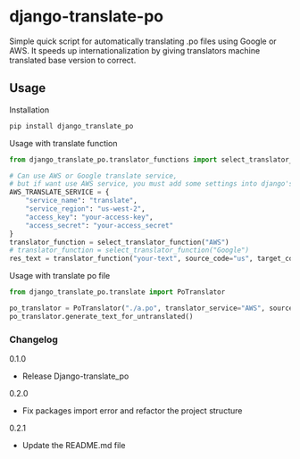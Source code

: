 # django-translate-po

Simple quick script for automatically translating .po files using Google or AWS. It speeds up internationalization by 
giving translators machine translated base version to correct.

## Usage

Installation

```cmd
pip install django_translate_po
```

Usage with translate function

```python
from django_translate_po.translator_functions import select_translator_function

# Can use AWS or Google translate service,
# but if want use AWS service, you must add some settings into django's settings.py file, like this:
AWS_TRANSLATE_SERVICE = {
    "service_name": "translate",
    "service_region": "us-west-2",
    "access_key": "your-access-key",
    "access_secret": "your-access_secret"
}
translator_function = select_translator_function("AWS")
# translator_function = select_translator_function("Google")
res_text = translator_function("your-text", source_code="us", target_code="de")
```

Usage with translate po file

```python
from django_translate_po.translate import PoTranslator

po_translator = PoTranslator("./a.po", translator_service="AWS", source_code="en", target_code="zh")
po_translator.generate_text_for_untranslated()

```

### Changelog

0.1.0

- Release Django-translate_po

0.2.0

- Fix packages import error and refactor the project structure

0.2.1

- Update the README.md file
